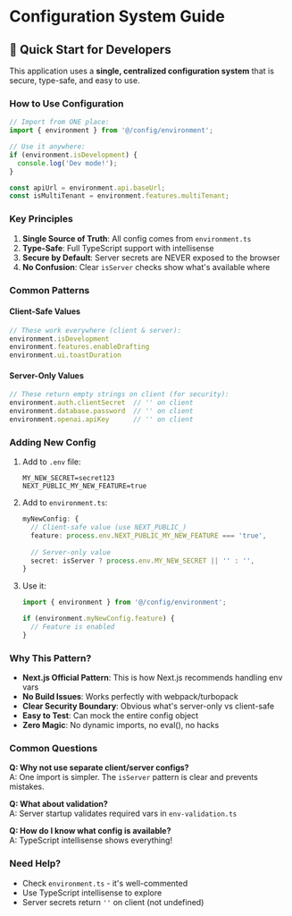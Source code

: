 # Configuration System Guide

## 🎯 Quick Start for Developers

This application uses a **single, centralized configuration system** that is secure, type-safe, and easy to use.

### How to Use Configuration

```typescript
// Import from ONE place:
import { environment } from '@/config/environment';

// Use it anywhere:
if (environment.isDevelopment) {
  console.log('Dev mode!');
}

const apiUrl = environment.api.baseUrl;
const isMultiTenant = environment.features.multiTenant;
```

### Key Principles

1. **Single Source of Truth**: All config comes from `environment.ts`
2. **Type-Safe**: Full TypeScript support with intellisense
3. **Secure by Default**: Server secrets are NEVER exposed to the browser
4. **No Confusion**: Clear `isServer` checks show what's available where

### Common Patterns

#### Client-Safe Values
```typescript
// These work everywhere (client & server):
environment.isDevelopment
environment.features.enableDrafting
environment.ui.toastDuration
```

#### Server-Only Values
```typescript
// These return empty strings on client (for security):
environment.auth.clientSecret  // '' on client
environment.database.password  // '' on client
environment.openai.apiKey      // '' on client
```

### Adding New Config

1. Add to `.env` file:
   ```
   MY_NEW_SECRET=secret123
   NEXT_PUBLIC_MY_NEW_FEATURE=true
   ```

2. Add to `environment.ts`:
   ```typescript
   myNewConfig: {
     // Client-safe value (use NEXT_PUBLIC_)
     feature: process.env.NEXT_PUBLIC_MY_NEW_FEATURE === 'true',
     
     // Server-only value
     secret: isServer ? process.env.MY_NEW_SECRET || '' : '',
   }
   ```

3. Use it:
   ```typescript
   import { environment } from '@/config/environment';
   
   if (environment.myNewConfig.feature) {
     // Feature is enabled
   }
   ```

### Why This Pattern?

- **Next.js Official Pattern**: This is how Next.js recommends handling env vars
- **No Build Issues**: Works perfectly with webpack/turbopack
- **Clear Security Boundary**: Obvious what's server-only vs client-safe
- **Easy to Test**: Can mock the entire config object
- **Zero Magic**: No dynamic imports, no eval(), no hacks

### Common Questions

**Q: Why not use separate client/server configs?**  
A: One import is simpler. The `isServer` pattern is clear and prevents mistakes.

**Q: What about validation?**  
A: Server startup validates required vars in `env-validation.ts`

**Q: How do I know what config is available?**  
A: TypeScript intellisense shows everything!

### Need Help?

- Check `environment.ts` - it's well-commented
- Use TypeScript intellisense to explore
- Server secrets return `''` on client (not undefined) 